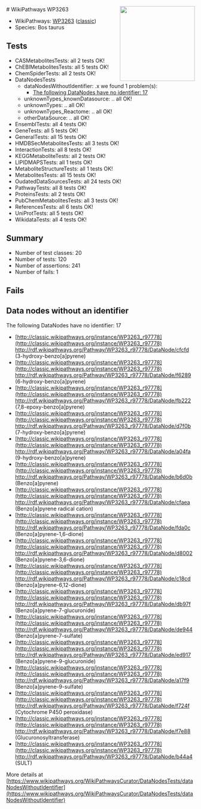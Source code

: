 <img style="float: right; width: 200px" src="https://upload.wikimedia.org/wikipedia/commons/thumb/8/83/Wplogo_with_text_500.png/640px-Wplogo_with_text_500.png" />
# WikiPathways WP3263

* WikiPathways: [WP3263](https://wikipathways.org/pathways/WP3263) ([classic](https://classic.wikipathways.org/instance/WP3263))
* Species: Bos taurus
## Tests
* CASMetabolitesTests: all 2 tests OK!
* ChEBIMetabolitesTests: all 5 tests OK!
* ChemSpiderTests: all 2 tests OK!
* DataNodesTests
    * dataNodesWithoutIdentifier: .x we found 1 problem(s):
        * [The following DataNodes have no identifier: 17](#8792c497)
    * unknownTypes_knownDatasource: .. all OK!
    * unknownTypes: .. all OK!
    * unknownTypes_Reactome: .. all OK!
    * otherDataSource: .. all OK!
* EnsemblTests: all 4 tests OK!
* GeneTests: all 5 tests OK!
* GeneralTests: all 15 tests OK!
* HMDBSecMetabolitesTests: all 3 tests OK!
* InteractionTests: all 8 tests OK!
* KEGGMetaboliteTests: all 2 tests OK!
* LIPIDMAPSTests: all 1 tests OK!
* MetaboliteStructureTests: all 1 tests OK!
* MetabolitesTests: all 15 tests OK!
* OudatedDataSourcesTests: all 24 tests OK!
* PathwayTests: all 8 tests OK!
* ProteinsTests: all 2 tests OK!
* PubChemMetabolitesTests: all 3 tests OK!
* ReferencesTests: all 6 tests OK!
* UniProtTests: all 5 tests OK!
* WikidataTests: all 4 tests OK!


## Summary

* Number of test classes: 20
* Number of tests: 120
* Number of assertions: 241
* Number of fails: 1

## Fails

<a name="8792c497" />

## Data nodes without an identifier

The following DataNodes have no identifier: 17

* [http://classic.wikipathways.org/instance/WP3263_r97778](http://classic.wikipathways.org/instance/WP3263_r97778) http://rdf.wikipathways.org/Pathway/WP3263_r97778/DataNode/cfcfd (3-hydroxy-benzo[a]pyrene)
* [http://classic.wikipathways.org/instance/WP3263_r97778](http://classic.wikipathways.org/instance/WP3263_r97778) http://rdf.wikipathways.org/Pathway/WP3263_r97778/DataNode/f6289 (6-hydroxy-benzo[a]pyrene)
* [http://classic.wikipathways.org/instance/WP3263_r97778](http://classic.wikipathways.org/instance/WP3263_r97778) http://rdf.wikipathways.org/Pathway/WP3263_r97778/DataNode/fb222 (7,8-epoxy-benzo[a]pyrene)
* [http://classic.wikipathways.org/instance/WP3263_r97778](http://classic.wikipathways.org/instance/WP3263_r97778) http://rdf.wikipathways.org/Pathway/WP3263_r97778/DataNode/d7f0b (7-hydroxy-benzo[a]pyrene)
* [http://classic.wikipathways.org/instance/WP3263_r97778](http://classic.wikipathways.org/instance/WP3263_r97778) http://rdf.wikipathways.org/Pathway/WP3263_r97778/DataNode/a04fa (9-hydroxy-benzo[a]pyrene)
* [http://classic.wikipathways.org/instance/WP3263_r97778](http://classic.wikipathways.org/instance/WP3263_r97778) http://rdf.wikipathways.org/Pathway/WP3263_r97778/DataNode/b6d0b (Benzo[a]pyrene)
* [http://classic.wikipathways.org/instance/WP3263_r97778](http://classic.wikipathways.org/instance/WP3263_r97778) http://rdf.wikipathways.org/Pathway/WP3263_r97778/DataNode/cfaea (Benzo[a]pyrene radical cation)
* [http://classic.wikipathways.org/instance/WP3263_r97778](http://classic.wikipathways.org/instance/WP3263_r97778) http://rdf.wikipathways.org/Pathway/WP3263_r97778/DataNode/fda0c (Benzo[a]pyrene-1,6-dione)
* [http://classic.wikipathways.org/instance/WP3263_r97778](http://classic.wikipathways.org/instance/WP3263_r97778) http://rdf.wikipathways.org/Pathway/WP3263_r97778/DataNode/d8002 (Benzo[a]pyrene-3,6-dione)
* [http://classic.wikipathways.org/instance/WP3263_r97778](http://classic.wikipathways.org/instance/WP3263_r97778) http://rdf.wikipathways.org/Pathway/WP3263_r97778/DataNode/c18cd (Benzo[a]pyrene-6,12-dione)
* [http://classic.wikipathways.org/instance/WP3263_r97778](http://classic.wikipathways.org/instance/WP3263_r97778) http://rdf.wikipathways.org/Pathway/WP3263_r97778/DataNode/db97f (Benzo[a]pyrene-7-glucuronide)
* [http://classic.wikipathways.org/instance/WP3263_r97778](http://classic.wikipathways.org/instance/WP3263_r97778) http://rdf.wikipathways.org/Pathway/WP3263_r97778/DataNode/de944 (Benzo[a]pyrene-7-sulfate)
* [http://classic.wikipathways.org/instance/WP3263_r97778](http://classic.wikipathways.org/instance/WP3263_r97778) http://rdf.wikipathways.org/Pathway/WP3263_r97778/DataNode/ed917 (Benzo[a]pyrene-9-glucuronide)
* [http://classic.wikipathways.org/instance/WP3263_r97778](http://classic.wikipathways.org/instance/WP3263_r97778) http://rdf.wikipathways.org/Pathway/WP3263_r97778/DataNode/a17f9 (Benzo[a]pyrene-9-sulfate)
* [http://classic.wikipathways.org/instance/WP3263_r97778](http://classic.wikipathways.org/instance/WP3263_r97778) http://rdf.wikipathways.org/Pathway/WP3263_r97778/DataNode/f724f (Cytochrome P450 peroxidase)
* [http://classic.wikipathways.org/instance/WP3263_r97778](http://classic.wikipathways.org/instance/WP3263_r97778) http://rdf.wikipathways.org/Pathway/WP3263_r97778/DataNode/f7e88 (Glucuronosyltransferase)
* [http://classic.wikipathways.org/instance/WP3263_r97778](http://classic.wikipathways.org/instance/WP3263_r97778) http://rdf.wikipathways.org/Pathway/WP3263_r97778/DataNode/b44a4 (SULT)


More details at [https://www.wikipathways.org/WikiPathwaysCurator/DataNodesTests/dataNodesWithoutIdentifier](https://www.wikipathways.org/WikiPathwaysCurator/DataNodesTests/dataNodesWithoutIdentifier)


